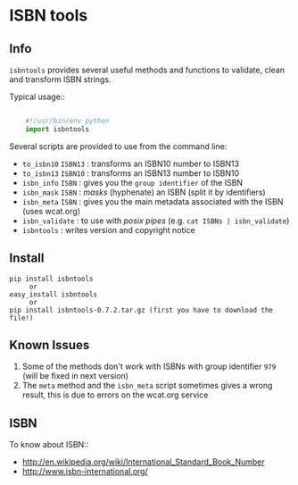 ISBN tools
==========

Info
----

`isbntools` provides several useful methods and functions 
to validate, clean and transform ISBN strings.

Typical usage::

```python

    #!/usr/bin/env python
    import isbntools
```

Several scripts are provided to use from the command line:

* `to_isbn10` `ISBN13` : transforms an ISBN10 number to ISBN13
* `to_isbn13` `ISBN10` : transforms an ISBN13 number to ISBN10
* `isbn_info` `ISBN`   : gives you the `group identifier` of the ISBN
* `isbn_mask` `ISBN`   : *masks* (hyphenate) an ISBN (split it by identifiers)
* `isbn_meta` `ISBN`   : gives you the main metadata associated with the ISBN (uses wcat.org)
* `isbn_validate`      : to use with *posix pipes* (e.g. `cat ISBNs | isbn_validate`)
* `isbntools`          : writes version and copyright notice


Install
-------

```
pip install isbntools
     or
easy_install isbntools
     or
pip install isbntools-0.7.2.tar.gz (first you have to download the file!) 
```

Known Issues
------------

1. Some of the methods don't work with ISBNs with group identifier `979` 
   (will be fixed in next version)
2. The `meta` method and the `isbn_meta` script sometimes gives a wrong result, 
   this is due to errors on the wcat.org service


ISBN
----

To know about ISBN::

* http://en.wikipedia.org/wiki/International_Standard_Book_Number
* http://www.isbn-international.org/

